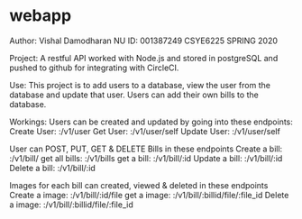 # webapp
Author: Vishal Damodharan
NU ID: 001387249
CSYE6225 SPRING 2020

Project:
A restful API worked with Node.js and stored in postgreSQL and pushed to github for integrating with CircleCI.

Use:
This project is to add users to a database, view the user from the database and update that user.
Users can add their own bills to the database.

Workings:
Users can be created and updated by going into these endpoints:
Create User: <Host>:<port>/v1/user
Get User: <Host>:<port>/v1/user/self
Update User: <Host>:<port>/v1/user/self

User can POST, PUT, GET & DELETE Bills in these endpoints
Create a bill:  <Host>:<port>/v1/bill/
get all bills: <Host>:<port>/v1/bills
get a bill: <Host>:<port>/v1/bill/:id
Update a bill: <Host>:<port>/v1/bill/:id
Delete a bill: <Host>:<port>/v1/bill/:id

Images for each bill can created, viewed & deleted in these endpoints
Create a image:  <Host>:<port>/v1/bill/:id/file
get a image: <Host>:<port>/v1/bill/:billid/file/:file_id
Delete a image: <Host>:<port>/v1/bill/:billid/file/:file_id